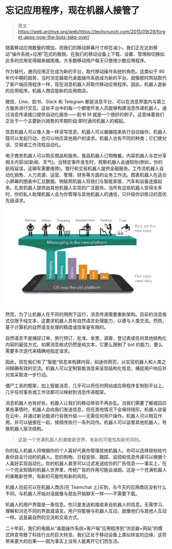 # 忘记应用程序，现在机器人接管了 

> 原文：<https://web.archive.org/web/https://techcrunch.com/2015/09/29/forget-apps-now-the-bots-take-over/>

随着移动应用数量的增加，而我们的移动屏幕尺寸却在减小，我们正在达到移动“操作系统+应用”范式的极限。在我们的移动设备上下载、设置、管理和切换如此多的应用变得越来越困难。大多数移动用户每天只使用少数应用程序。

作为替代，通讯应用正在成为新的平台，取代移动操作系统的角色。这类似于 90 年代中期的趋势，当时浏览器取代桌面操作系统成为新的平台。就像那时网站取代了客户端应用程序一样，现在消息机器人将取代移动应用程序。因此，机器人是新的应用程序。机器人商店是新的应用商店。

微信、Line、脸书、Slack 和 Telegram 都是消息平台，可以在消息界面内与第三方服务进行交互。这些平台中的每一个都使开发人员能够构建消息传递机器人，通过消息传递接口提供自动化服务——脸书 M 就是一个很好的例子。这意味着我们正处于一个主要新兴趋势的早期阶段:即时通讯机器人的崛起。

信息机器人可以像人类一样读写信息。机器人可以被编程来执行自动操作。机器人既可以发起行动，也可以响应其他用户的请求。机器人也有不同的种类；它们使对话、交易或工作流程自动化。

电子商务机器人可以购买商品和服务。食品机器人订购晚餐。内容机器人与您分享相关内容(如新闻、天气)。当特定事件发生时，观察机器人会通知你(例如，你的航班延误，这辆车需要维修)。银行和交易机器人提供金融服务。工作流机器人自动化销售、人力资源、运营、管理、财务等方面的业务工作流。图表机器人在适合小屏幕的图表中汇总数据。物联网机器人将我们与智能家居、汽车和设备连接起来。礼宾机器人提供由其他机器人实现的广泛服务。当所有这些机器人变得太多时，你的私人助理机器人会为你管理与其他机器人的通信，只升级你训练过的高优先级请求。

![Bots1](img/22bb4afe4fb7b21531e83ce7bc8a6bc9.png)

然而，为了让机器人在不同的用例下运行，消息传递需要重新架构。目前的消息格式仅限于纯文本，这要求机器人具有自然语言处理能力，以便与人类交流。然而，基于计算机的自然语言处理的精度或效率是有限的。

自然语言不是捕捉订单、旅行预订、批准、发票、调查、登记表或任何其他结构化内容的最佳方式。如果消息格式仍然是纯文本，它要么限制了 bot 的能力，要么需要多次迭代来精确地指定请求。

因此，现在我们有了“智能”信息来构建内容，如迷你网页，以实现机器人和人类之间精确有效的交流。机器人可以定制智能消息来呈现结构化信息，捕捉用户响应并对其采取进一步行动。

僵尸工具的框架，加上智能消息，几乎可以将任何网站或应用程序复制到平台上。几乎任何事务或工作流都可以映射到消息传递框架。

消息机器人也有好处。机器人让我们的移动体验不再杂乱。当我们需要了解或回应某些事情时，机器人会向我们发送信息，但在其他情况下会保持隐形。机器人驻留在云中，并通过新功能进行自我升级——无需任何用户操作。机器人可以相互作用，并可以链接在一起，按顺序执行一系列动作。机器人可以监督其他机器人，导致机器人层次结构。

> 这是一个充满机器人的勇敢新世界，有新的可能性和新的风险。

你的私人机器人将根据你的个人喜好代表你管理其他机器人。你可以选择授权给代表你自主行动的机器人。您的购物、日程安排、跟踪、监控和信息传递可以根据个人喜好实现自动化。你的机器人甚至可以过滤发送给你的广告信息——事实上，在一个完全知情的机器人世界里，传统广告的作用可能会减弱。这是一个充满机器人的勇敢新世界，有新的可能性和新的风险。

机器人目前可以在机器人商店(在 Teamchat 上)买到，与今天的应用商店没有什么不同。与机器人开始对话就像与朋友开始聊天一样——不需要下载。

机器人的用户界面是一条信息。你只是发送和接收来自机器人的信息。无需学习、理解和浏览不同的界面或语言。用户将能够与机器人互动，就像他们与其他人互动一样。这是最自然的交流和交易方式。

二十年前，我们的电脑从“桌面操作系统+客户端”应用程序到“浏览器+网站”的模式转变导致了科技行业的巨大转变。我们正处于移动设备上类似转变的边缘，这将带来更大的后果——因为事实上没有人能离开它们而生活。